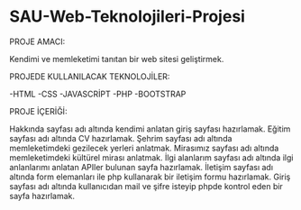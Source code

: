 # SAU-Web-Teknolojileri-Projesi
PROJE AMACI:

Kendimi ve memleketimi tanıtan bir web sitesi geliştirmek.

PROJEDE KULLANILACAK TEKNOLOJİLER:

-HTML
-CSS
-JAVASCRİPT
-PHP
-BOOTSTRAP

PROJE İÇERİĞİ:

Hakkında sayfası adı altında kendimi anlatan giriş sayfası hazırlamak.
Eğitim sayfası adı altında CV hazırlamak.
Şehrim sayfası adı altında memleketimdeki gezilecek yerleri anlatmak.
Mirasımız sayfası adı altında memleketimdeki kültürel mirası anlatmak.
İlgi alanlarım sayfası adı altında ilgi anlanlarımı anlatan APIler bulunan sayfa hazırlamak.
İletişim sayfası adı altında form elemanları ile php kullanarak bir iletişim formu hazırlamak.
Giriş sayfası adı altında kullanıcıdan mail ve şifre isteyip phpde kontrol eden bir sayfa hazırlamak.


